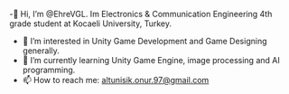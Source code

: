<!--
**EhreVGL/EhreVGL** is a ✨ _special_ ✨ repository because its `README.md` (this file) appears on your GitHub profile.

Here are some ideas to get you started:

- 🔭 I’m currently working on ...
- 🌱 I’m currently learning ...
- 👯 I’m looking to collaborate on ...
- 🤔 I’m looking for help with ...
- 💬 Ask me about ...
- 📫 How to reach me: ...
- 😄 Pronouns: ...
- ⚡ Fun fact: ...
-->


-👋 Hi, I’m @EhreVGL. Im Electronics & Communication Engineering 4th grade student at Kocaeli University, Turkey.
- 👀 I’m interested in Unity Game Development and Game Designing generally.
- 🌱 I’m currently learning Unity Game Engine, image processing and AI programming.
- 📫 How to reach me: altunisik.onur.97@gmail.com

